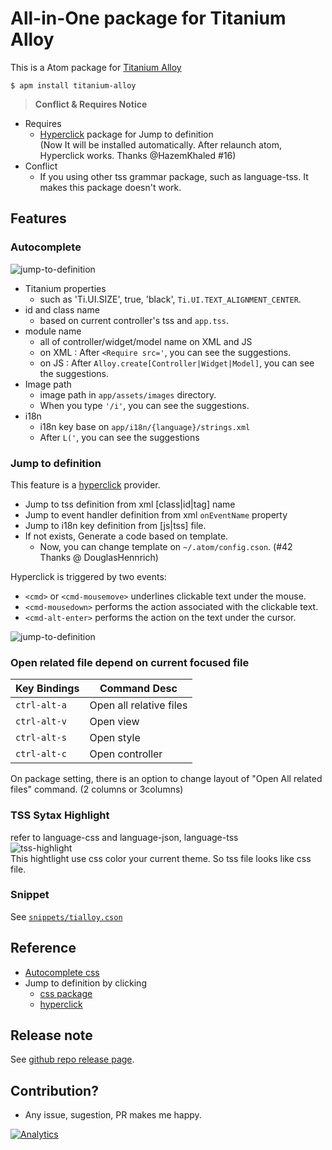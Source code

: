 # All-in-One package for Titanium Alloy
This is a Atom package for [Titanium Alloy](https://github.com/appcelerator/alloy)

```
$ apm install titanium-alloy
```

> **Conflict & Requires Notice**  
- Requires
  - [Hyperclick](https://atom.io/packages/hyperclick) package for Jump to definition   
  (Now It will be installed automatically.  After relaunch atom, Hyperclick works. Thanks @HazemKhaled #16)
- Conflict
  - If you using other tss grammar package, such as language-tss. It makes this package doesn't work.

## Features
### Autocomplete
![jump-to-definition](https://github.com/yomybaby/atom-titanium/raw/master/screenshots/valueCompletionOnJs.gif)
- Titanium properties
    - such as 'Ti.UI.SIZE', true, 'black', `Ti.UI.TEXT_ALIGNMENT_CENTER`.
- id and class name
    - based on current controller's tss and `app.tss`.
- module name
    - all of controller/widget/model name on XML and JS
  - on XML : After `<Require src='`, you can see the suggestions.
  - on JS : After `Alloy.create[Controller|Widget|Model]`, you can see the suggestions.
- Image path
    - image path in `app/assets/images` directory. 
    - When you type `'/i'`, you can see the suggestions.
- i18n
  - i18n key base on `app/i18n/{language}/strings.xml`
  - After `L('`, you can see the suggestions

### Jump to definition
This feature is a [hyperclick](https://atom.io/packages/hyperclick) provider.  

- Jump to tss definition from xml [class|id|tag] name
- Jump to event handler definition from xml `onEventName` property
- Jump to i18n key definition from [js|tss] file.
- If not exists, Generate a code based on template.
    - Now, you can change template on `~/.atom/config.cson`. (#42 Thanks @	DouglasHennrich)

Hyperclick is triggered by two events:
- `<cmd>` or `<cmd-mousemove>` underlines clickable text under the mouse.
- `<cmd-mousedown>` performs the action associated with the clickable text.
- `<cmd-alt-enter>` performs the action on the text under the cursor.

![jump-to-definition](https://github.com/yomybaby/atom-titanium/raw/master/screenshots/screenshot2_jumpto.gif)


### Open related file depend on current focused file
Key Bindings | Command Desc
----------- | ------------
`ctrl-alt-a` | Open all relative files
`ctrl-alt-v` | Open view
`ctrl-alt-s` | Open style
`ctrl-alt-c` | Open controller

On package setting, there is an option to change layout of "Open All related files" command. (2 columns or 3columns)

### TSS Sytax Highlight  
refer to language-css and language-json, language-tss  
![tss-highlight](https://github.com/yomybaby/atom-titanium/raw/master/screenshots/screenshot1.gif)  
This hightlight use css color your current theme. So tss file looks like css file.

### Snippet
See [`snippets/tialloy.cson`](https://github.com/yomybaby/atom-titanium/blob/master/snippets/tialloy.cson)
## Reference
- [Autocomplete css](https://github.com/atom/autocomplete-css)
- Jump to definition by clicking
    - [css package](https://github.com/js-padavan/atom-css-class-checker)
    - [hyperclick](https://atom.io/packages/hyperclick)

## Release note
See [github repo release page](https://github.com/yomybaby/atom-titanium/releases).

## Contribution?
- Any issue, sugestion, PR makes me happy.

[![Analytics](https://ga-beacon.appspot.com/UA-67056753-1/atom-titanium/readme)](https://github.com/igrigorik/ga-beacon)
